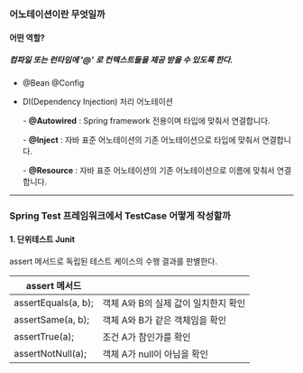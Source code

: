 ### 어노테이션이란 무엇일까

#### 어떤 역할? 

##### 컴파일 또는 런타임에 '@' 로 컨텍스트들을 제공 받을 수 있도록 한다.

* @Bean @Config 

* DI(Dependency Injection) 처리 어노테이션

  \- **@Autowired** : Spring framework 전용이며 타입에 맞춰서 연결합니다.

  \- **@Inject** : 자바 표준 어노테이션의 기존 어노테이션으로 타입에 맞춰서 연결합니다.

  \- **@Resource** : 자바 표준 어노테이션의 기존 어노테이션으로 이름에 맞춰서 연결합니다.

  

---

### Spring Test 프레임워크에서 TestCase 어떻게 작성할까

#### 1. 단위테스트 Junit

assert 메서드로 독립된 테스트 케이스의 수행 결과를 판별한다.

| assert 메서드       |                                      |
| ------------------- | ------------------------------------ |
| assertEquals(a, b); | 객체 A와 B의 실제 값이 일치한지 확인 |
| assertSame(a, b);   | 객체 A와 B가 같은 객체임을 확인      |
| assertTrue(a);      | 조건 A가 참인가를 확인               |
| assertNotNull(a);   | 객체 A가 null이 아님을 확인          |

#### 

